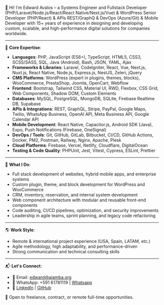 👋 Hi! I'm Edward Avalos – a Systems Engineer and Fullstack Developer (PHP/Laravel/Node.js/React/React Native/Next.js/Vue) & WordPress Senior Developer (PHP/React) & APIs REST/GraphQ & DevOps (Azure/Git) & Mobile Developer with 15+ years of experience in designing and developing custom, scalable, and high-performance digital solutions for companies worldwide.

---

🧰 **Core Expertise**:
- **Languages**: PHP, JavaScript (ES6+), TypeScript, HTML5, CSS3, SCSS/SASS, SQL, Java (Android), Bash, JSON, YAML, Ajax
- **Frameworks & Libraries**: Laravel, CodeIgniter, React, Vue, Next.js, Nuxt.js, React Native, Node.js, Express.js, NestJS, Zeleri, jQuery
- **CMS Platforms**: WordPress (expert in plugins, themes, blocks), WooCommerce, PrestaShop, Joomla, OpenCart, Webflow
- **Frontend**: Bootstrap, Tailwind CSS, Material UI, RWD, Flexbox, CSS Grid, Web Components, Shadow DOM, Custom Elements
- **Databases**: MySQL, PostgreSQL, MongoDB, SQLite, Firebase Realtime DB, Supabase
- **APIs & Integrations**: REST, GraphQL, Stripe, PayPal, Google Maps, Twilio, WhatsApp Business, OpenAI API, Meta Business API, Google Calendar API
- **Mobile Development**: React Native, Capacitor.js, Android SDK (Java), Expo, Push Notifications (Firebase, OneSignal)
- **DevOps / Tools**: Git, GitHub, GitLab, Bitbucket, CI/CD, GitHub Actions, Docker, PM2, Postman, Railway, Nginx, Apache, Plesk
- **Cloud Platforms**: Firebase, Vercel, Netlify, Cloudflare, DigitalOcean
- **Testing & Code Quality**: PHPUnit, Jest, Vitest, Cypress, ESLint, Prettier

---

🚀 **What I Do**:
- Full stack development of websites, hybrid mobile apps, and enterprise systems
- Custom plugin, theme, and block development for WordPress and WooCommerce
- CRM, inventory, reservation, and internal system development
- Web component architecture with modular and reusable front-end components
- Code auditing, CI/CD pipelines, optimization, and security improvements
- Leadership in agile teams, sprint planning, and legacy code refactoring

---

🌎 **Work Style**:
- Remote & international project experience (USA, Spain, LATAM, etc.)
- Agile methodology, high adaptability, and performance-driven
- Strong communication and technical consulting skills

---

📬 **Let's Connect**:  
- 📧 Email: edward@ajamba.org  
- 📱 WhatsApp: +591 61781119 | [Whatsapp](https://wa.me/59161781119) 
- 🔗 [LinkedIn](https://www.linkedin.com/in/edward-avalos-severiche/) | [GitHub](https://github.com/kirusiya)

💼 Open to freelance, contract, or remote full-time opportunities.
